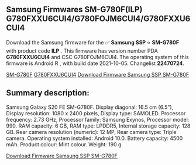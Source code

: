 <h2>Samsung Firmwares SM-G780F(ILP) G780FXXU6CUI4/G780FOJM6CUI4/G780FXXU6CUI4</h2>
Download the Samsung firmware for the ✅ <strong>Samsung SSP </strong> ⭐ <strong>SM-G780F</strong> with product code <strong>ILP</strong> . This firmware has version number PDA <strong>G780FXXU6CUI4</strong> and CSC G780FOJM6CUI4. The operating system of this firmware is Android R , with build date 2021-10-05. Changelist <strong>22470724</strong>.


[SM-G780F](https://samfirm.shop/samsung/model/SM-G780F)
[G780FXXU6CUI4](https://samfirm.shop/samsung/pda/G780FXXU6CUI4)
[Download Firmware Samsung SSP SM-G780F](https://samfirm.shop/samsung/firmware/462503)
<h2>Summary description:</h2>
<p>Samsung Galaxy S20 FE SM-G780F. Display diagonal: 16.5 cm (6.5"), Display resolution: 1080 x 2400 pixels, Display type: SAMOLED. Processor frequency: 2.73 GHz, Processor family: Samsung Exynos, Processor model: 990. RAM capacity: 6 GB, RAM type: LPDDR5, Internal storage capacity: 128 GB. Rear camera resolution (numeric): 12 MP, Rear camera type: Triple camera. Operating system installed: Android 10.0. Battery capacity: 4500 mAh. Product colour: Mint colour. Weight: 190 g</p>


[Download Firmware Samsung SSP SM-G780F](https://samfirm.shop/samsung/firmware/462503)
